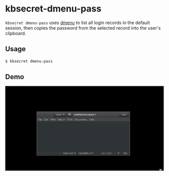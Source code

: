 kbsecret-dmenu-pass
===================

`kbsecret dmenu-pass` uses [dmenu](http://tools.suckless.org/dmenu/) to list all login records
in the default session, then copies the password from the selected record into the user's
clipboard.

## Usage

```bash
$ kbsecret dmenu-pass
```

## Demo

![Demo](demo.gif)
